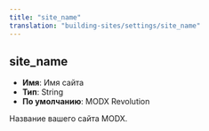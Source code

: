 ```yaml
---
title: "site_name"
translation: "building-sites/settings/site_name"
---
```


## site_name

-   **Имя**: Имя сайта
-   **Тип**: String
-   **По умолчанию**: MODX Revolution

Название вашего сайта MODX.
